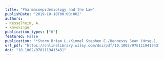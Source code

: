 ```yaml
---
title: "Pharmacoepidemiology and the Law"
publishDate: "2019-10-18T00:00:00Z"
authors: 
- Kesselheim, A. 
- knvokinger 
publication_types: ["6"]
featured: False
publication: "*Storm Brian L./Kimmel Stephen E./Hennessy Sean (Hrsg.), Pharmacoepidemiology, New Jersey, 6th edition*"
url_pdf: "https://onlinelibrary.wiley.com/doi/pdf/10.1002/9781119413431.ch9"
doi: "10.1002/9781119413431"
---
```

